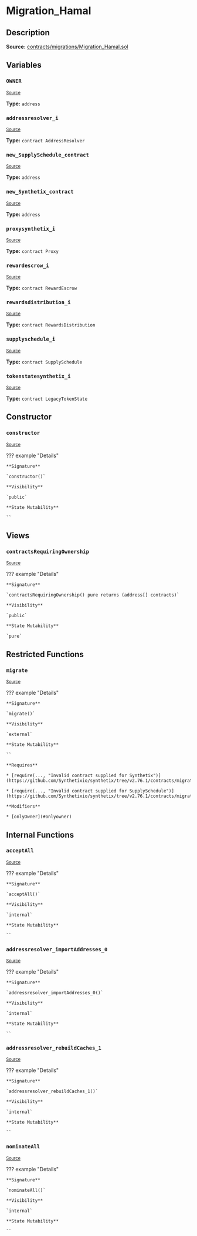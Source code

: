 # Migration_Hamal

## Description

**Source:** [contracts/migrations/Migration_Hamal.sol](https://github.com/Synthetixio/synthetix/tree/v2.76.1/contracts/migrations/Migration_Hamal.sol)

## Variables

### `OWNER`

<sub>[Source](https://github.com/Synthetixio/synthetix/tree/v2.76.1/contracts/migrations/Migration_Hamal.sol#L19)</sub>

**Type:** `address`

### `addressresolver_i`

<sub>[Source](https://github.com/Synthetixio/synthetix/tree/v2.76.1/contracts/migrations/Migration_Hamal.sol#L26)</sub>

**Type:** `contract AddressResolver`

### `new_SupplySchedule_contract`

<sub>[Source](https://github.com/Synthetixio/synthetix/tree/v2.76.1/contracts/migrations/Migration_Hamal.sol#L46)</sub>

**Type:** `address`

### `new_Synthetix_contract`

<sub>[Source](https://github.com/Synthetixio/synthetix/tree/v2.76.1/contracts/migrations/Migration_Hamal.sol#L44)</sub>

**Type:** `address`

### `proxysynthetix_i`

<sub>[Source](https://github.com/Synthetixio/synthetix/tree/v2.76.1/contracts/migrations/Migration_Hamal.sol#L28)</sub>

**Type:** `contract Proxy`

### `rewardescrow_i`

<sub>[Source](https://github.com/Synthetixio/synthetix/tree/v2.76.1/contracts/migrations/Migration_Hamal.sol#L32)</sub>

**Type:** `contract RewardEscrow`

### `rewardsdistribution_i`

<sub>[Source](https://github.com/Synthetixio/synthetix/tree/v2.76.1/contracts/migrations/Migration_Hamal.sol#L36)</sub>

**Type:** `contract RewardsDistribution`

### `supplyschedule_i`

<sub>[Source](https://github.com/Synthetixio/synthetix/tree/v2.76.1/contracts/migrations/Migration_Hamal.sol#L34)</sub>

**Type:** `contract SupplySchedule`

### `tokenstatesynthetix_i`

<sub>[Source](https://github.com/Synthetixio/synthetix/tree/v2.76.1/contracts/migrations/Migration_Hamal.sol#L30)</sub>

**Type:** `contract LegacyTokenState`

## Constructor

### `constructor`

<sub>[Source](https://github.com/Synthetixio/synthetix/tree/v2.76.1/contracts/migrations/Migration_Hamal.sol#L48)</sub>

??? example "Details"

    **Signature**

    `constructor()`

    **Visibility**

    `public`

    **State Mutability**

    ``

## Views

### `contractsRequiringOwnership`

<sub>[Source](https://github.com/Synthetixio/synthetix/tree/v2.76.1/contracts/migrations/Migration_Hamal.sol#L50)</sub>

??? example "Details"

    **Signature**

    `contractsRequiringOwnership() pure returns (address[] contracts)`

    **Visibility**

    `public`

    **State Mutability**

    `pure`

## Restricted Functions

### `migrate`

<sub>[Source](https://github.com/Synthetixio/synthetix/tree/v2.76.1/contracts/migrations/Migration_Hamal.sol#L60)</sub>

??? example "Details"

    **Signature**

    `migrate()`

    **Visibility**

    `external`

    **State Mutability**

    ``

    **Requires**

    * [require(..., "Invalid contract supplied for Synthetix")](https://github.com/Synthetixio/synthetix/tree/v2.76.1/contracts/migrations/Migration_Hamal.sol#L61)

    * [require(..., "Invalid contract supplied for SupplySchedule")](https://github.com/Synthetixio/synthetix/tree/v2.76.1/contracts/migrations/Migration_Hamal.sol#L65)

    **Modifiers**

    * [onlyOwner](#onlyowner)

## Internal Functions

### `acceptAll`

<sub>[Source](https://github.com/Synthetixio/synthetix/tree/v2.76.1/contracts/migrations/Migration_Hamal.sol#L93)</sub>

??? example "Details"

    **Signature**

    `acceptAll()`

    **Visibility**

    `internal`

    **State Mutability**

    ``

### `addressresolver_importAddresses_0`

<sub>[Source](https://github.com/Synthetixio/synthetix/tree/v2.76.1/contracts/migrations/Migration_Hamal.sol#L107)</sub>

??? example "Details"

    **Signature**

    `addressresolver_importAddresses_0()`

    **Visibility**

    `internal`

    **State Mutability**

    ``

### `addressresolver_rebuildCaches_1`

<sub>[Source](https://github.com/Synthetixio/synthetix/tree/v2.76.1/contracts/migrations/Migration_Hamal.sol#L120)</sub>

??? example "Details"

    **Signature**

    `addressresolver_rebuildCaches_1()`

    **Visibility**

    `internal`

    **State Mutability**

    ``

### `nominateAll`

<sub>[Source](https://github.com/Synthetixio/synthetix/tree/v2.76.1/contracts/migrations/Migration_Hamal.sol#L100)</sub>

??? example "Details"

    **Signature**

    `nominateAll()`

    **Visibility**

    `internal`

    **State Mutability**

    ``
